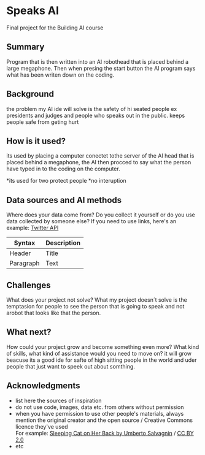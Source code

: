 
<!-- This is the markdown template for the final project of the Building AI course, 
created by Reaktor Innovations and University of Helsinki. 
Copy the template, paste it to your GitHub README and edit! -->

# Speaks AI

Final project for the Building AI course

## Summary
 Program that is then written into an AI robothead that is placed behind a large megaphone. Then when presing the start button the AI program says what has been writen down on the coding. 


## Background
the problem my AI ide will solve is the safety of hi seated people ex presidents and judges and people who speaks out in the public. keeps people safe from geting hurt 


## How is it used?
its used by placing a computer conectet tothe server of the AI head that is placed behind a megaphone, the AI then procced to say what the person have typed in to the coding on the computer.

*its used for two protect people 
*no interuption 


## Data sources and AI methods
Where does your data come from? Do you collect it yourself or do you use data collected by someone else?
If you need to use links, here's an example:
[Twitter API](https://developer.twitter.com/en/docs)

| Syntax      | Description |
| ----------- | ----------- |
| Header      | Title       |
| Paragraph   | Text        |

## Challenges

What does your project not solve? What my project doesn´t solve is the temptasion for people to see the person that is going to speak and not arobot that looks like that the person. 

## What next?

How could your project grow and become something even more? What kind of skills, what kind of assistance would you  need to move on? it will grow beacuse its a good ide for safte of high sitting people in the world and uder people that just want to speek out about somthing. 


## Acknowledgments

* list here the sources of inspiration 
* do not use code, images, data etc. from others without permission
* when you have permission to use other people's materials, always mention the original creator and the open source / Creative Commons licence they've used
  <br>For example: [Sleeping Cat on Her Back by Umberto Salvagnin](https://commons.wikimedia.org/wiki/File:Sleeping_cat_on_her_back.jpg#filelinks) / [CC BY 2.0](https://creativecommons.org/licenses/by/2.0)
* etc
